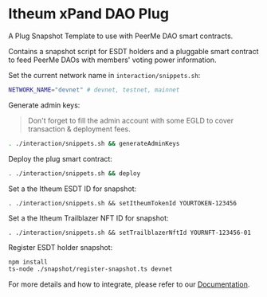 # Itheum xPand DAO Plug

A Plug Snapshot Template to use with PeerMe DAO smart contracts.

Contains a snapshot script for ESDT holders and a pluggable smart contract to feed PeerMe DAOs with members' voting power information.

Set the current network name in `interaction/snippets.sh`:

```bash
NETWORK_NAME="devnet" # devnet, testnet, mainnet
```

Generate admin keys:

> Don't forget to fill the admin account with some EGLD to cover transaction & deployment fees.

```bash
. ./interaction/snippets.sh && generateAdminKeys
```

Deploy the plug smart contract:

```bash
. ./interaction/snippets.sh && deploy
```

Set a the Itheum ESDT ID for snapshot:

```base
. ./interaction/snippets.sh && setItheumTokenId YOURTOKEN-123456
```

Set a the Itheum Trailblazer NFT ID for snapshot:

```base
. ./interaction/snippets.sh && setTrailblazerNftId YOURNFT-123456-01
```

Register ESDT holder snapshot:

```bash
npm install
ts-node ./snapshot/register-snapshot.ts devnet
```

For more details and how to integrate, please refer to our [Documentation](https://know.peerme.io/daos/plugging.html#integration).
